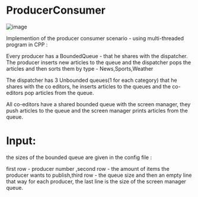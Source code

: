 # ProducerConsumer
![image](https://user-images.githubusercontent.com/92650578/172707234-bd3fe762-060d-4886-a2a2-1e25823d6171.png)

Implemention of the producer consumer scenario - using multi-threaded program in CPP :

Every producer has a BoundedQueue - that he shares with the dispatcher.
The producer inserts new articles to the queue and the dispatcher pops the articles and then sorts them by type - News,Sports,Weather

The dispatcher has 3 Unbounded queues(1 for each category) that he shares with the co editors,
he inserts articles to the queues and the co-editors pop articles from the queue.

All co-editors have a shared bounded queue with the screen manager, they push articles to the queue and the screen manager prints articles from the queue.

# Input:

the sizes of the bounded queue are given in the config file :

first row - producer number ,second row - the amount of items the producer wants to publish,third row - the queue size and then an empty line that way for each producer,
the last line is the size of the screen manager queue.
